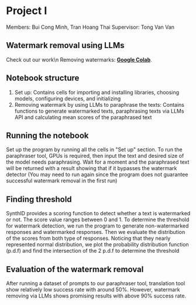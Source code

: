 # Project I

Members: Bui Cong Minh, Tran Hoang Thai
Supervisor: Tong Van Van

## Watermark removal using LLMs
Check out our work\n
Removing watermarks: **[Google Colab](https://colab.research.google.com/drive/1O0ELetnGKWsIZrSZFcD2huVQBWjW3BTY#scrollTo=B_pe-hG6SW6H)**.
## Notebook structure
1. Set up: Contains cells for importing and installing libraries, choosing models, configuring devices, and initializing
2. Removing watermark by using LLMs to paraphrase the texts: Contains functions to generate watermarked texts, paraphrasing texts via LLMs API and calculating mean scores of the paraphrased text

## Running the notebook
Set up the program by running all the cells in "Set up" section. To run the paraphraser tool, GPUs is required, then input the text and desired size of the model needs paraphrasing. Wait for a moment and the paraphrased text will be returned with a result showing that if it bypasses the watermark detector (You may need to run again since the program does not guarantee successful watermark removal in the first run)

## Finding threshold
SynthID provides a scoring function to detect whether a text is watermarked or not. The score value ranges between 0 and 1. To determine the threshold for watermark detection, we run the program to generate non-watermarked responses and watermarked responses. Then we evaluate the distribution of the scores from both type of responses. Noticing that they nearly represented normal distribution, we plot the probability distribution function (p.d.f) and find the intersection of the 2 p.d.f to determine the threshold

## Evaluation of the watermark removal
After running a dataset of prompts to our paraphraser tool, translation tool show relatively low success rate with around 50%. However, watermark removing via LLMs shows promising results with above 90% success rate.

